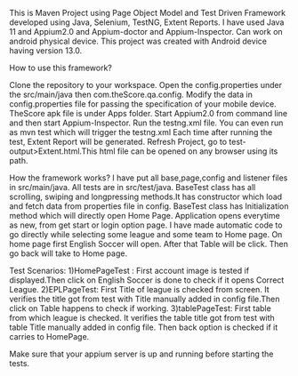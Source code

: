 This is Maven Project using Page Object Model and Test Driven Framework developed using Java, Selenium, TestNG, Extent Reports.
I have used Java 11 and Appium2.0 and Appium-doctor and Appium-Inspector.
Can work on android physical device. This project was created with Android device having version 13.0.

How to use this framework?

Clone the repository to your workspace.
Open the config.properties under the src/main/java then com.theScore.qa.config.
Modify the data in config.properties file for passing the specification of your mobile device.
TheScore apk file is under Apps folder.
Start Appium2.0 from command line and then start Appium-Inspector.
Run the testng.xml file. You can even run as mvn test which will trigger the testng.xml
Each time after running the test, Extent Report will be generated. Refresh Project, go to test-output>Extent.html.This html file can be opened on any browser using its path.

How the framework works?
I have put all base,page,config and listener files in src/main/java. All tests are in src/test/java. 
BaseTest class has all scrolling, swiping and longpressing methods.It has constructor which load and fetch data from properties file in config.
BaseTest class has Initialization method which will directly open Home Page. Application opens everytime as new, from get start or login option page. I have made automatic code to go directly while selecting some league and some team to Home page.
On home page first English Soccer will open. After that Table will be click. Then go back will take to Home page. 

Test Scenarios:
1)HomePageTest : First account image is tested if displayed.Then click on English Soccer is done to check if it opens Correct League.
2)EPLPageTest: First Title of league is checked from screen. It verifies the title got from test with Title manually added in config file.Then click on Table happens to check if working.
3)tablePageTest: First table from which league is checked. It verifies the table title got from test with table Title manually added in config file. Then back option is checked if it carries to HomePage. 

Make sure that your appium server is up and running before starting the tests.
